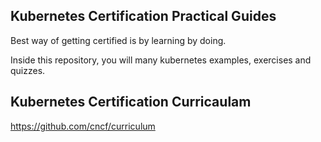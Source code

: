 

## Kubernetes Certification Practical Guides

Best way of getting certified is by learning by doing. 

Inside this repository, you will many kubernetes examples, exercises and quizzes.

## Kubernetes Certification Curricaulam

https://github.com/cncf/curriculum
